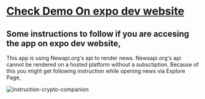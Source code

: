 # [Check Demo On expo dev website](https://snack.expo.dev/@bhagi/main-project-crypto)

## Some instructions to follow if you are accesing the app on expo dev website,

This app is using Newapi.org's api to render news. 
Newsapi.org's api cannot be rendered on a hosted platform without a subsctiption. 
Because of this you might get following instruction while opening news via Explore Page,

![instruction-crypto-companion](https://user-images.githubusercontent.com/83909096/186798365-ccbecd1a-97ea-42ca-ab12-ae71379e6fc8.jpg)
